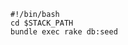 <!-- usedin: [ _includes/_inlines/Tutorials/common/1998-12-08-seeding-db] - layout:code post: 1998-12-08-seeding-db_seed-script -->

```
#!/bin/bash
cd $STACK_PATH
bundle exec rake db:seed
```
